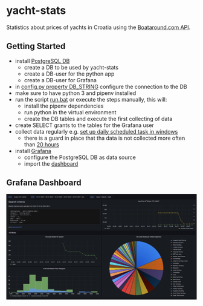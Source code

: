 # yacht-stats
Statistics about prices of yachts in Croatia using the [Boataround.com API](https://api.boataround.com/). 

## Getting Started
 
- install [PostgreSQL DB](https://www.postgresql.org/)
  - create a DB to be used by yacht-stats
  - create a DB-user for the python app
  - create a DB-user for Grafana
- in [config.py property DB_STRING](yachtstats/config.py) configure the connection to the DB
- make sure to have python 3 and pipenv installed
- run the script [run.bat](scripts/run.bat) or execute the steps manually, this will:
  - install the pipenv dependencies
  - run python in the virtual environment
  - create the DB tables and execute the first collecting of data
- create SELECT grants to the tables for the Grafana user
- collect data regularly e.g. [set up daily scheduled task in windows](https://www.technipages.com/scheduled-task-windows)
  - there is a guard in place that tha data is not collected more often than [20 hours](yachtstats/config.py)
- install [Grafana](https://grafana.com/grafana/download?pg=get&plcmt=selfmanaged-box1-cta1)
  - configure the PostgreSQL DB as data source
  - import the [dashboard](grafana/Yacht%20Stats.json)

## Grafana Dashboard
![](doc/dashboard.PNG)